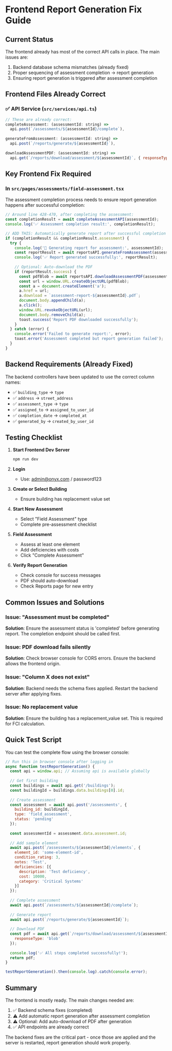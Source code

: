 # Frontend Report Generation Fix Guide

## Current Status
The frontend already has most of the correct API calls in place. The main issues are:
1. Backend database schema mismatches (already fixed)
2. Proper sequencing of assessment completion → report generation
3. Ensuring report generation is triggered after assessment completion

## Frontend Files Already Correct

### ✅ API Service (`src/services/api.ts`)
```javascript
// These are already correct:
completeAssessment: (assessmentId: string) => 
  api.post(`/assessments/${assessmentId}/complete`),
  
generateFromAssessment: (assessmentId: string) => 
  api.post(`/reports/generate/${assessmentId}`),
  
downloadAssessmentPDF: (assessmentId: string) => 
  api.get(`/reports/download/assessment/${assessmentId}`, { responseType: 'blob' }),
```

## Key Frontend Fix Required

### In `src/pages/assessments/field-assessment.tsx`

The assessment completion process needs to ensure report generation happens after successful completion:

```javascript
// Around line 428-470, after completing the assessment:
const completionResult = await completeAssessmentAPI(assessmentId);
console.log('✅ Assessment completion result:', completionResult);

// ADD THIS: Automatically generate report after successful completion
if (completionResult && completionResult.assessment) {
  try {
    console.log('📄 Generating report for assessment:', assessmentId);
    const reportResult = await reportsAPI.generateFromAssessment(assessmentId);
    console.log('✅ Report generated successfully:', reportResult);
    
    // Optional: Auto-download the PDF
    if (reportResult.success) {
      const pdfBlob = await reportsAPI.downloadAssessmentPDF(assessmentId);
      const url = window.URL.createObjectURL(pdfBlob);
      const a = document.createElement('a');
      a.href = url;
      a.download = `assessment-report-${assessmentId}.pdf`;
      document.body.appendChild(a);
      a.click();
      window.URL.revokeObjectURL(url);
      document.body.removeChild(a);
      toast.success('Report PDF downloaded successfully');
    }
  } catch (error) {
    console.error('Failed to generate report:', error);
    toast.error('Assessment completed but report generation failed');
  }
}
```

## Backend Requirements (Already Fixed)

The backend controllers have been updated to use the correct column names:
- ✅ `building_type` → `type`
- ✅ `address` → `street_address`
- ✅ `assessment_type` → `type`
- ✅ `assigned_to` → `assigned_to_user_id`
- ✅ `completion_date` → `completed_at`
- ✅ `generated_by` → `created_by_user_id`

## Testing Checklist

1. **Start Frontend Dev Server**
   ```bash
   npm run dev
   ```

2. **Login**
   - Use: admin@onyx.com / password123

3. **Create or Select Building**
   - Ensure building has replacement value set

4. **Start New Assessment**
   - Select "Field Assessment" type
   - Complete pre-assessment checklist

5. **Field Assessment**
   - Assess at least one element
   - Add deficiencies with costs
   - Click "Complete Assessment"

6. **Verify Report Generation**
   - Check console for success messages
   - PDF should auto-download
   - Check Reports page for new entry

## Common Issues and Solutions

### Issue: "Assessment must be completed"
**Solution**: Ensure the assessment status is 'completed' before generating report. The completion endpoint should be called first.

### Issue: PDF download fails silently
**Solution**: Check browser console for CORS errors. Ensure the backend allows the frontend origin.

### Issue: "Column X does not exist"
**Solution**: Backend needs the schema fixes applied. Restart the backend server after applying fixes.

### Issue: No replacement value
**Solution**: Ensure the building has a replacement_value set. This is required for FCI calculation.

## Quick Test Script

You can test the complete flow using the browser console:

```javascript
// Run this in browser console after logging in
async function testReportGeneration() {
  const api = window.api; // Assuming api is available globally
  
  // Get first building
  const buildings = await api.get('/buildings');
  const buildingId = buildings.data.buildings[0].id;
  
  // Create assessment
  const assessment = await api.post('/assessments', {
    building_id: buildingId,
    type: 'field_assessment',
    status: 'pending'
  });
  
  const assessmentId = assessment.data.assessment.id;
  
  // Add sample element
  await api.post(`/assessments/${assessmentId}/elements`, {
    element_id: 'some-element-id',
    condition_rating: 3,
    notes: 'Test',
    deficiencies: [{
      description: 'Test deficiency',
      cost: 10000,
      category: 'Critical Systems'
    }]
  });
  
  // Complete assessment
  await api.post(`/assessments/${assessmentId}/complete`);
  
  // Generate report
  await api.post(`/reports/generate/${assessmentId}`);
  
  // Download PDF
  const pdf = await api.get(`/reports/download/assessment/${assessmentId}`, {
    responseType: 'blob'
  });
  
  console.log('✅ All steps completed successfully!');
  return pdf;
}

testReportGeneration().then(console.log).catch(console.error);
```

## Summary

The frontend is mostly ready. The main changes needed are:
1. ✅ Backend schema fixes (completed)
2. ⚠️ Add automatic report generation after assessment completion
3. ⚠️ Optional: Add auto-download of PDF after generation
4. ✅ API endpoints are already correct

The backend fixes are the critical part - once those are applied and the server is restarted, report generation should work properly.